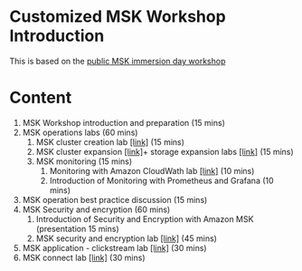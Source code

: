 # Customized MSK Workshop Introduction

This is based on the [public MSK immersion day workshop](https://catalog.us-east-1.prod.workshops.aws/workshops/c2b72b6f-666b-4596-b8bc-bafa5dcca741/en-US/overview)

# Content
1. MSK Workshop introduction and preparation (15 mins)
2. MSK operations labs (60 mins)  
    1. MSK cluster creation lab [[link]](https://catalog.us-east-1.prod.workshops.aws/workshops/c2b72b6f-666b-4596-b8bc-bafa5dcca741/en-US/clustercreation/overview) (15 mins)
    2. MSK cluster expansion [[link]](https://catalog.us-east-1.prod.workshops.aws/workshops/c2b72b6f-666b-4596-b8bc-bafa5dcca741/en-US/addingbrokers/overview)+ storage expansion labs [[link]](https://catalog.us-east-1.prod.workshops.aws/workshops/c2b72b6f-666b-4596-b8bc-bafa5dcca741/en-US/addingdisk/overview) (15 mins)  
    3. MSK monitoring (15 mins)    
        1. Monitoring with Amazon CloudWath lab [[link]](https://catalog.us-east-1.prod.workshops.aws/workshops/c2b72b6f-666b-4596-b8bc-bafa5dcca741/en-US/cloudwatchmonitoring/overview) (10 mins)    
        2. Introduction of Monitoring with Prometheus and Grafana (10 mins)   
3. MSK operation best practice discussion (15 mins)
4. MSK Security and encryption (60 mins)
    1. Introduction of Security and Encryption with Amazon MSK (presentation 15 mins)
    2. MSK security and encryption lab [[link]](https://catalog.us-east-1.prod.workshops.aws/workshops/c2b72b6f-666b-4596-b8bc-bafa5dcca741/en-US/securityencryption/overview) (45 mins)
5. MSK application - clickstream lab [[link]](https://catalog.us-east-1.prod.workshops.aws/workshops/c2b72b6f-666b-4596-b8bc-bafa5dcca741/en-US/mskkdaflinklab/overview) (30 mins)
6. MSK connect lab [[link]](https://catalog.us-east-1.prod.workshops.aws/workshops/c2b72b6f-666b-4596-b8bc-bafa5dcca741/en-US/mskconnect/overview) (30 mins)


